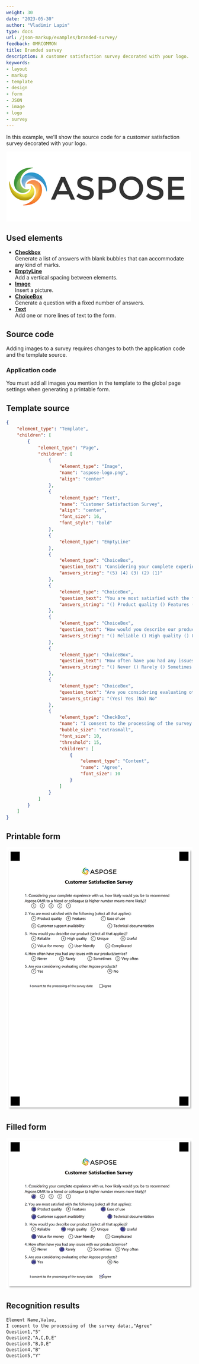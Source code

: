 ```yaml
---
weight: 30
date: "2023-05-30"
author: "Vladimir Lapin"
type: docs
url: /json-markup/examples/branded-survey/
feedback: OMRCOMMON
title: Branded survey
description: A customer satisfaction survey decorated with your logo.
keywords:
- layout
- markup
- template
- design
- form
- JSON
- image
- logo
- survey
---
```


In this example, we'll show the source code for a customer satisfaction survey decorated with your logo.

![Aspose logo](aspose-logo.png)

## Used elements

- [**Checkbox**](/omr/json-markup/checkbox/)  
  Generate a list of answers with blank bubbles that can accommodate any kind of marks.
- [**EmptyLine**](/omr/json-markup/emptyline/)  
  Add a vertical spacing between elements.
- [**Image**](/omr/json-markup/image/)  
  Insert a picture.
- [**ChoiceBox**](/omr/json-markup/choicebox/)  
  Generate a question with a fixed number of answers.
- [**Text**](/omr/json-markup/text/)  
  Add one or more lines of text to the form.

## Source code

Adding images to a survey requires changes to both the application code and the template source.

### Application code

You must add all images you mention in the template to the global page settings when generating a printable form.

## Template source

```json
{
	"element_type": "Template",
	"children": [
		{
			"element_type": "Page",
			"children": [
				{
					"element_type": "Image",
					"name": "aspose-logo.png",
					"align": "center"
				},
				{
					"element_type": "Text",
					"name": "Customer Satisfaction Survey",
					"align": "center",
					"font_size": 16,
					"font_style": "bold"
				},
				{
					"element_type": "EmptyLine"
				},
				{
					"element_type": "ChoiceBox",
					"question_text": "Considering your complete experience with us, how likely would you be to recommend\r\nAspose.OMR to a friend or colleague (a higher number means more likely)?",
					"answers_string": "(5) (4) (3) (2) (1)"
				},
				{
					"element_type": "ChoiceBox",
					"question_text": "You are most satisfied with the following (select all that applies):",
					"answers_string": "() Product quality () Features () Ease of use\r\n() Customer support availability () Technical documentation"
				},
				{
					"element_type": "ChoiceBox",
					"question_text": "How would you describe our product (select all that applies)?",
					"answers_string": "() Reliable () High quality () Unique () Useful\r\n() Value for money () User friendly () Complicated"
				},
				{
					"element_type": "ChoiceBox",
					"question_text": "How often have you had any issues with our product/service?",
					"answers_string": "() Never () Rarely () Sometimes () Very often"
				},
				{
					"element_type": "ChoiceBox",
					"question_text": "Are you considering evaluating other Aspose products?",
					"answers_string": "(Yes) Yes (No) No"
				},
				{
					"element_type": "CheckBox",
					"name": "I consent to the processing of the survey data:",
					"bubble_size": "extrasmall",
					"font_size": 10,
					"threshold": 15,
					"children": [
						{
							"element_type": "Content",
							"name": "Agree",
							"font_size": 10
						}
					]
				}
			]
		}
	]
}
```

## Printable form

![Printable form](survey-brand-template.png)

## Filled form

![Filled form](survey-brand-fill.png)

## Recognition results

```
Element Name,Value,
I consent to the processing of the survey data:,"Agree"
Question1,"5"
Question2,"A,C,D,E"
Question3,"B,D,E"
Question4,"B"
Question5,"Y"
```
